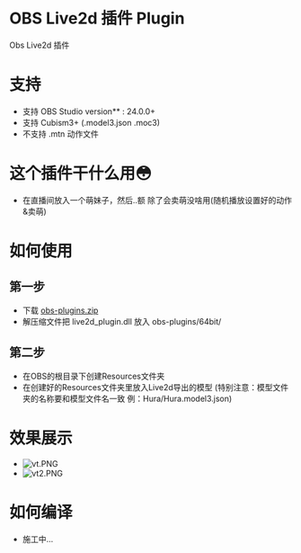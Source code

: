 # OBS Live2d 插件 Plugin
 Obs Live2d 插件
# 支持
* 支持 OBS Studio version** : 24.0.0+
* 支持 Cubism3+ (.model3.json .moc3)
* 不支持 .mtn 动作文件
# 这个插件干什么用😳
* 在直播间放入一个萌妹子，然后..额 除了会卖萌没啥用(随机播放设置好的动作&卖萌)
# 如何使用
## 第一步 
* 下载 [obs-plugins.zip ](https://github.com/a1928370421/Obs-Live2D-Plugin/blob/master/live2d_plugin.zip)
* 解压缩文件把 live2d_plugin.dll 放入 obs-plugins/64bit/
## 第二步
* 在OBS的根目录下创建Resources文件夹
* 在创建好的Resources文件夹里放入Live2d导出的模型 (特别注意：模型文件夹的名称要和模型文件名一致 例：Hura/Hura.model3.json)
# 效果展示
* ![vt.PNG](https://github.com/a1928370421/Obs-Live2D-Plugin/blob/master/vt.PNG)
* ![vt2.PNG](https://github.com/a1928370421/Obs-Live2D-Plugin/blob/master/vt2.PNG)
# 如何编译
* 施工中...
